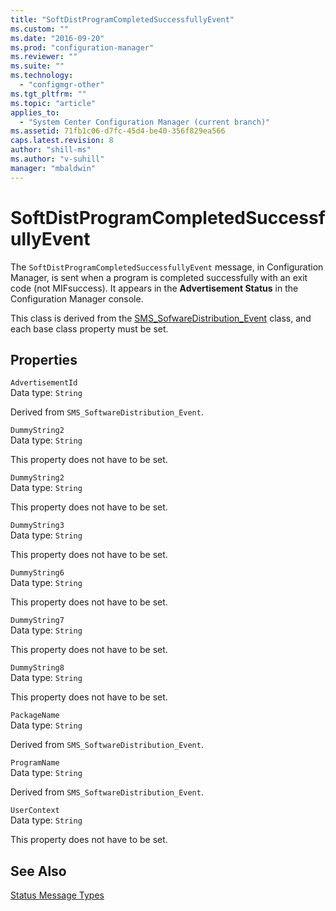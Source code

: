 ```yaml
---
title: "SoftDistProgramCompletedSuccessfullyEvent"
ms.custom: ""
ms.date: "2016-09-20"
ms.prod: "configuration-manager"
ms.reviewer: ""
ms.suite: ""
ms.technology: 
  - "configmgr-other"
ms.tgt_pltfrm: ""
ms.topic: "article"
applies_to: 
  - "System Center Configuration Manager (current branch)"
ms.assetid: 71fb1c06-d7fc-45d4-be40-356f829ea566
caps.latest.revision: 8
author: "shill-ms"
ms.author: "v-suhill"
manager: "mbaldwin"
---
```

# SoftDistProgramCompletedSuccessfullyEvent
The `SoftDistProgramCompletedSuccessfullyEvent` message, in Configuration Manager,  is sent when a program is completed successfully with an exit code (not MIFsuccess). It appears in the **Advertisement Status** in the Configuration Manager console.  
  
 This class is derived from the [SMS_SofwareDistribution_Event](../../../../../develop/reference/core/servers/manage/sms_sofwaredistribution_event.md) class, and each base class property must be set.  
  
## Properties  
 `AdvertisementId`  
 Data type: `String`  
  
 Derived from `SMS_SoftwareDistribution_Event`.  
  
 `DummyString2`  
 Data type: `String`  
  
 This property does not have to be set.  
  
 `DummyString2`  
 Data type: `String`  
  
 This property does not have to be set.  
  
 `DummyString3`  
 Data type: `String`  
  
 This property does not have to be set.  
  
 `DummyString6`  
 Data type: `String`  
  
 This property does not have to be set.  
  
 `DummyString7`  
 Data type: `String`  
  
 This property does not have to be set.  
  
 `DummyString8`  
 Data type: `String`  
  
 This property does not have to be set.  
  
 `PackageName`  
 Data type: `String`  
  
 Derived from `SMS_SoftwareDistribution_Event`.  
  
 `ProgramName`  
 Data type: `String`  
  
 Derived from `SMS_SoftwareDistribution_Event`.  
  
 `UserContext`  
 Data type: `String`  
  
 This property does not have to be set.  
  
## See Also  
 [Status Message Types](../../../../../develop/reference/core/servers/manage/status-message-types.md)